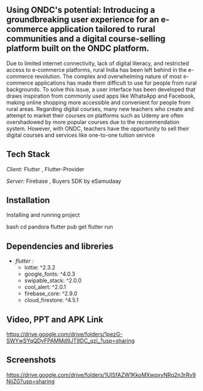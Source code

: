 ## Using ONDC's potential: Introducing a groundbreaking user experience for an e-commerce application tailored to rural communities and a digital course-selling platform built on the ONDC platform.

Due to limited internet connectivity, lack of digital literacy, and restricted access to e-commerce platforms, rural India has been left behind in the e-commerce revolution. The complex and overwhelming nature of most e-commerce applications has made them difficult to use for people from rural backgrounds. To solve this issue, a user interface has been developed that draws inspiration from commonly used apps like WhatsApp and Facebook, making online shopping more accessible and convenient for people from rural areas.
Regarding digital courses, many new teachers who create and attempt to market their courses on platforms such as Udemy are often overshadowed by more popular courses due to the recommendation system. However, with ONDC, teachers have the opportunity to sell their digital courses and services like one-to-one tuition service

## Tech Stack

*Client:* Flutter , Flutter-Provider

*Server:* Firebase , Buyers SDK by eSamudaay

## Installation

Installing and running project

bash
  cd pandora
  flutter pub get
  flutter run


## Dependencies and libreries

- *flutter :*
  - lottie: ^2.3.2
  - google_fonts: ^4.0.3
  - swipable_stack: ^2.0.0
  - cool_alert: ^2.0.1
  - firebase_core: ^2.9.0
  - cloud_firestore: ^4.5.1


## Video, PPT and APK Link

https://drive.google.com/drive/folders/1pezG-SWYwSYqQDyFPAMMd9JT9DC_qzI_?usp=sharing


## Screenshots

https://drive.google.com/drive/folders/1UlSfAZW1KkoMXwpxvNRq2n3rRv9NjjZG?usp=sharing
